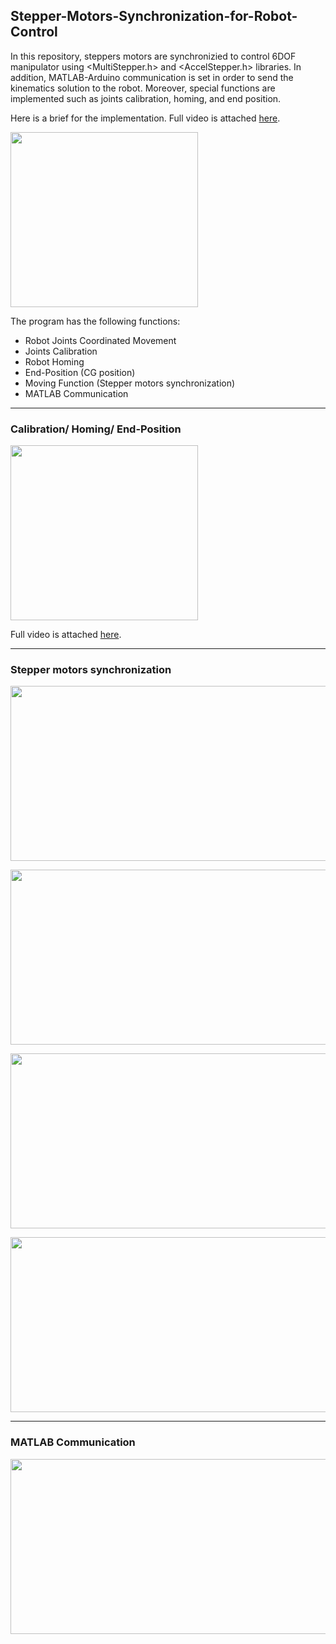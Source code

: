 ## Stepper-Motors-Synchronization-for-Robot-Control
In this repository, steppers motors are synchronizied to control 6DOF manipulator using <MultiStepper.h> and <AccelStepper.h> libraries. In addition, MATLAB-Arduino communication is set in order to send the kinematics solution to the robot. Moreover, special functions are implemented such as joints calibration, homing, and end position. 

Here is a brief for the implementation. Full video is attached [here](https://drive.google.com/file/d/1M3BjSpMHcEspvYx5vrVKCISbspiHiJ5X/view?usp=sharing).
<p align="left"><img src="https://user-images.githubusercontent.com/90580636/146723211-144d0847-4ea3-4b66-bcab-db4f1eefaf8c.gif" width="300" height="280" /></p>

The program has the following functions:
- Robot Joints Coordinated Movement 
- Joints Calibration 
- Robot Homing
- End-Position (CG position)
- Moving Function (Stepper motors synchronization)
- MATLAB Communication 

---
### Calibration/ Homing/ End-Position
<p align="left"><img src="https://user-images.githubusercontent.com/90580636/146724846-0ffd6cbd-042a-4779-8b2d-1b59345f1232.gif" width="300" height="280" /></p>

Full video is attached [here](https://drive.google.com/file/d/1jQn1Gvp8Jp3hgi7CoDXL0Ty54K_mfvm9/view?usp=sharing).

---
### Stepper motors synchronization
<p align="left"><img src="https://user-images.githubusercontent.com/90580636/146725925-77ec8972-cf46-4d01-98a0-8cbdc07db349.png" width="600" height="280" /></p>

<p align="left"><img src="https://user-images.githubusercontent.com/90580636/146726017-89908272-9fb9-4716-b5e5-da15ac00d7e5.png" width="600" height="280" /></p>

<p align="left"><img src="https://user-images.githubusercontent.com/90580636/146726140-9b3bd92e-2bbe-46fa-847c-c3bf15bfc9d7.png" width="600" height="280" /></p>

<p align="left"><img src="https://user-images.githubusercontent.com/90580636/146726227-88b03fca-c343-44ad-a44a-9068a954d8c2.png" width="600" height="280" /></p>

---
### MATLAB Communication 
<p align="left"><img src="https://user-images.githubusercontent.com/90580636/146723637-22ea6cf0-3347-450c-9a6e-76ec3276bed3.png" width="600" height="280" /></p>
